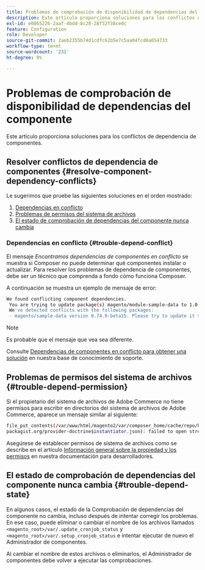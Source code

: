 ```yaml
---
title: Problemas de comprobación de disponibilidad de dependencias del componente
description: Este artículo proporciona soluciones para los conflictos de dependencia de componentes.
exl-id: e0865226-2aaf-4bdd-8c28-28f32f38ce0c
feature: Configuration
role: Developer
source-git-commit: 2aeb2355b74d1cdfc62b5e7c5aa04fcd0a654733
workflow-type: tm+mt
source-wordcount: '231'
ht-degree: 0%

---
```


# Problemas de comprobación de disponibilidad de dependencias del componente

Este artículo proporciona soluciones para los conflictos de dependencia de componentes.

## Resolver conflictos de dependencia de componentes {#resolve-component-dependency-conflicts}

Le sugerimos que pruebe las siguientes soluciones en el orden mostrado:

1. [Dependencias en conflicto](#trouble-depend-conflict)
1. [Problemas de permisos del sistema de archivos](#trouble-depend-permission)
1. [El estado de comprobación de dependencias del componente nunca cambia](#trouble-depend-state)

### Dependencias en conflicto {#trouble-depend-conflict}

El mensaje *Encontramos dependencias de componentes en conflicto* se muestra si Composer no puede determinar qué componentes instalar o actualizar. Para resolver los problemas de dependencia de componentes, debe ser un técnico que comprenda a fondo cómo funciona Composer.

A continuación se muestra un ejemplo de mensaje de error:

```bash
We found conflicting component dependencies.
 You are trying to update package(s) magento/module-sample-data to 1.0.0-beta
 We've detected conflicts with the following packages:
 - magento/sample-data version 0.74.0-beta15. Please try to update it to one of the following package versions: 0.74.0-beta16, 0.74.0-beta14, 0.74.0-beta13, 0.74.0-beta12, 0.74.0-beta11, 0.74.0-beta10, 0.74.0-beta9, 0.74.0-beta8, 0.74.0-beta7
```

>[!NOTE]
>
>Es probable que el mensaje que vea sea diferente.

Consulte [Dependencias de componentes en conflicto para obtener una solución](/help/troubleshooting/miscellaneous/conflicting-component-dependencies.md) en nuestra base de conocimiento de soporte.

## Problemas de permisos del sistema de archivos {#trouble-depend-permission}

Si el propietario del sistema de archivos de Adobe Commerce no tiene permisos para escribir en directorios del sistema de archivos de Adobe Commerce, aparece un mensaje similar al siguiente:

```bash
file_put_contents(/var/www/html/magento2/var/composer_home/cache/repo/https---
packagist.org/provider-doctrine$instantiator.json): failed to open stream: Permission denied
```

Asegúrese de establecer permisos de sistema de archivos como se describe en el artículo [Información general sobre la propiedad y los permisos](https://experienceleague.adobe.com/en/docs/commerce-operations/installation-guide/prerequisites/file-system/overview) en nuestra documentación para desarrolladores.

## El estado de comprobación de dependencias del componente nunca cambia {#trouble-depend-state}

En algunos casos, el estado de la Comprobación de dependencias del componente no cambia, incluso después de intentar corregir los problemas. En ese caso, puede eliminar o cambiar el nombre de los archivos llamados `<magento_root>/var/.update_cronjob_status` y `<magento_root>/var/.setup_cronjob_status` e intentar ejecutar de nuevo el Administrador de componentes.

Al cambiar el nombre de estos archivos o eliminarlos, el Administrador de componentes debe volver a ejecutar las comprobaciones.
